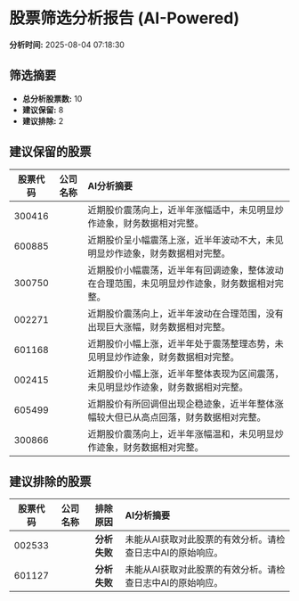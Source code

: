# 股票筛选分析报告 (AI-Powered)

**分析时间:** 2025-08-04 07:18:30

## 筛选摘要

- **总分析股票数:** 10
- **建议保留:** 8
- **建议排除:** 2

## 建议保留的股票

| 股票代码 | 公司名称 | AI分析摘要 |
|:---:|:---:|:---|
| 300416 |  | 近期股价震荡向上，近半年涨幅适中，未见明显炒作迹象，财务数据相对完整。 |
| 600885 |  | 近期股价呈小幅震荡上涨，近半年波动不大，未见明显炒作迹象，财务数据相对完整。 |
| 300750 |  | 近期股价小幅震荡，近半年有回调迹象，整体波动在合理范围，未见明显炒作迹象，财务数据相对完整。 |
| 002271 |  | 近期股价震荡向上，近半年波动在合理范围，没有出现巨大涨幅，财务数据相对完整。 |
| 601168 |  | 近期股价小幅上涨，近半年处于震荡整理态势，未见明显炒作迹象，财务数据相对完整。 |
| 002415 |  | 近期股价小幅上涨，近半年整体表现为区间震荡，未见明显炒作迹象，财务数据相对完整。 |
| 605499 |  | 近期股价有所回调但出现企稳迹象，近半年整体涨幅较大但已从高点回落，财务数据相对完整。 |
| 300866 |  | 近期股价震荡向上，近半年涨幅温和，未见明显炒作迹象，财务数据相对完整。 |

## 建议排除的股票

| 股票代码 | 公司名称 | 排除原因 | AI分析摘要 |
|:---:|:---:|:---:|:---|
| 002533 |  | **分析失败** | 未能从AI获取对此股票的有效分析。请检查日志中AI的原始响应。 |
| 601127 |  | **分析失败** | 未能从AI获取对此股票的有效分析。请检查日志中AI的原始响应。 |
